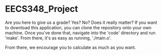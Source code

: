 # EECS348_Project

Are you here to give us a grade? Yes? No? Does it really matter? If you want to download this application, you can clone the repository onto your own machine. Once you've done that, navigate into the 'code' directory and run 'make'. From there, it's as easy as running, './main.o'.

From there, we encourage you to calculate as much as you want.
